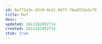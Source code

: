 ```yaml
---
id: 6ef73a3c-d3c0-4e21-9d77-76ad353a3cf9
title: Ref
desc: ''
updated: 1611162452714
created: 1611162452714
stub: true
---
```


